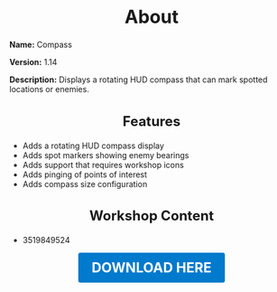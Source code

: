 <h1 style="text-align:center; font-size:2rem; font-weight:bold;">About</h1>

**Name:**
Compass

**Version:**
1.14

**Description:**
Displays a rotating HUD compass that can mark spotted locations or enemies.

<h2 style="text-align:center; font-size:1.5rem; font-weight:bold;">Features</h2>

- Adds a rotating HUD compass display
- Adds spot markers showing enemy bearings
- Adds support that requires workshop icons
- Adds pinging of points of interest
- Adds compass size configuration


<h2 style="text-align:center; font-size:1.5rem; font-weight:bold;">Workshop Content</h2>

- 3519849524





<p align="center"><a href="https://github.com/LiliaFramework/Modules/raw/refs/heads/gh-pages/compass.zip" style="display:inline-block;padding:12px 24px;font-size:1.5rem;font-weight:bold;text-decoration:none;color:#fff;background-color:var(--md-primary-fg-color,#007acc);border-radius:4px;">DOWNLOAD HERE</a></p>